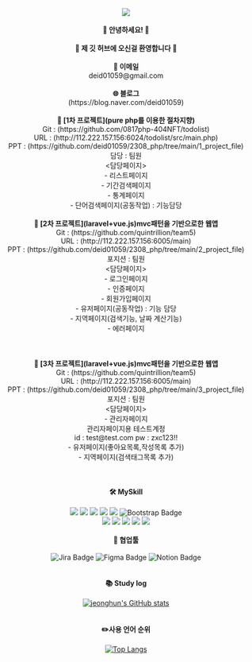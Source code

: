 <div align="center">
  <img src="https://capsule-render.vercel.app/api?type=waving&color=auto&height=200&section=header&text=deid01059&fontSize=90" />
   <br/>  
    <br/>  
  <strong>👋 안녕하세요! 👋</strong>
  <br/>
   <br/>
  <strong>👋 제 깃 허브에 오신걸 환영합니다 👋</strong>
  <br/>
   <br/>
   <strong>📧 이메일</strong>
   <br/>
 deid01059@gmail.com  
  <br/>
     <br/>
   <strong>🌐 블로그</strong>
   <br/>
(https://blog.naver.com/deid01059) 
 <br/>
    <br/>
    <strong> 🚀 [1차 프로젝트](pure php를 이용한 절차지향)</strong>
   <br/>
Git : (https://github.com/0817php-404NFT/todolist) 
           <br/>
URL : (http://112.222.157.156:6024/todolist/src/main.php) 
             <br/>
PPT : (https://github.com/deid01059/2308_php/tree/main/1_project_file) 
   <br/>
  담당 : 팀원
    <br/>
    <담당페이지>
    <br/>
   - 리스트페이지
     <br/>
  - 기간검색페이지
     <br/>
   - 통계페이지
           <br/>
   - 단어검색페이지(공동작업) : 기능담당
  <br/>
    <br/>
    <strong> 🚀 [2차 프로젝트](laravel+vue.js)mvc패턴을 기반으로한 웹앱</strong>
   <br/>
Git : (https://github.com/quintrillion/team5)
         <br/>
URL : (http://112.222.157.156:6005/main) 
                   <br/>
PPT : (https://github.com/deid01059/2308_php/tree/main/2_project_file) 
     <br/>
  포지션 : 팀원
      <br/>
  <담당페이지>
     <br/>
   - 로그인페이지
     <br/>
  - 인증페이지
     <br/>
   - 회원가입페이지
  <br/>
   - 유저페이지(공동작업) : 기능 담당
  <br/>
   - 지역페이지(검색기능, 날짜 계산기능)
  <br/>
   - 에러페이지
  <br/>
  <br/>
   <br/>
   <br/>
        <strong> 🚀 [3차 프로젝트](laravel+vue.js)mvc패턴을 기반으로한 웹앱</strong>
   <br/>
Git : (https://github.com/quintrillion/team5)
         <br/>
URL : (http://112.222.157.156:6005/main) 
                   <br/>
PPT : (https://github.com/deid01059/2308_php/tree/main/3_project_file) 
     <br/>
  포지션 : 팀원
      <br/>
  <담당페이지>
     <br/>
   - 관리자페이지
     <br/>
    관리자페이지용 테스트계정
  <br/>
    id : test@test.com   pw : zxc123!!
    <br/>
  - 유저페이지(좋아요목록,작성목록 추가)
     <br/>
   - 지역페이지(검색태그목록 추가)
  <br/>
  <br/>
   <br/>
   <br/>
<strong>🛠️ MySkill</strong>
  <br/>
   <br/>
  <img src="https://img.shields.io/badge/PHP-4479A1?style=for-the-badge&logo=PHP&logoColor=#777BB4">
   <img src="https://img.shields.io/badge/Laravel-3776AB?style=for-the-badge&logo=Laravel&logoColor=#FF2D20">
  <img src="https://img.shields.io/badge/JavaScript-F7DF1E?style=for-the-badge&logo=JavaScript&logoColor=white">
   <img src="https://img.shields.io/badge/vuedotjs-3776AB?style=for-the-badge&logo=vuedotjs&logoColor=#4FC08D">
   <img src="https://img.shields.io/badge/mariadb-007ACC?style=for-the-badge&logo=mariadb&logoColor=#003545">
   <img src="https://img.shields.io/badge/bootstrap-7952B3?style=for-the-badge&logo=bootstrap&logoColor=white" alt="Bootstrap Badge">
  <br>
 <img src="https://img.shields.io/badge/Node.js-339933?style=for-the-badge&logo=node.js&logoColor=white">
  <img src="https://img.shields.io/badge/HTML5-E34F26?style=for-the-badge&logo=HTML5&logoColor=white">
  <img src="https://img.shields.io/badge/CSS3-1572B6?style=for-the-badge&logo=CSS3&logoColor=white">
  <img src="https://img.shields.io/badge/MySQL-4479A1?style=for-the-badge&logo=MySQL&logoColor=white">
  <img src="https://img.shields.io/badge/VSCode-007ACC?style=for-the-badge&logo=VisualStudioCode&logoColor=white">
  <br>
    <br>
  <strong>🤝 협업툴</strong>
    <br><br>
 <img src="https://img.shields.io/badge/Jira-0052CC?style=for-the-badge&logo=jira&logoColor=white" alt="Jira Badge">
  <img src="https://img.shields.io/badge/Figma-F24E1E?style=for-the-badge&logo=figma&logoColor=white" alt="Figma Badge">
 <img src="https://img.shields.io/badge/Notion-000000?style=for-the-badge&logo=notion&logoColor=white" alt="Notion Badge">

  <br/>
  <br/>
   <br/>
  <strong>📚 Study log</strong>
  <br/>
   <br/>
  <a href="https://github.com/deid01059/github-readme-stats">
    <img src="https://github-readme-stats.vercel.app/api?username=deid01059&include_all_commits=true&theme=nord&hide_border=true&count_private=true" alt="jeonghun's GitHub stats">
  </a>
  <br/>
  <br/>
   <br/>
  <strong>✏️사용 언어 순위</strong>
  <br/>
   <br/>
  <a href="https://github.com/deid01059/github-readme-stats">
    <img src="https://github-readme-stats.vercel.app/api/top-langs/?username=deid01059&langs_count=8" alt="Top Langs">
  </a>
    <br/>
</div>
